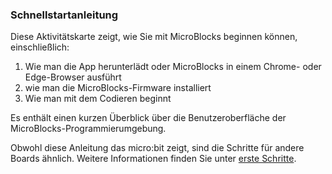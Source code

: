 ### Schnellstartanleitung

Diese Aktivitätskarte zeigt, wie Sie mit MicroBlocks beginnen können, einschließlich:

1. Wie man die App herunterlädt oder MicroBlocks in einem Chrome- oder Edge-Browser ausführt
2. wie man die MicroBlocks-Firmware installiert
3. Wie man mit dem Codieren beginnt

Es enthält einen kurzen Überblick über die Benutzeroberfläche der MicroBlocks-Programmierumgebung.

Obwohl diese Anleitung das micro:bit zeigt, sind die Schritte für andere Boards ähnlich.
Weitere Informationen finden Sie unter [erste Schritte](http://microblocks.fun/get-started).
